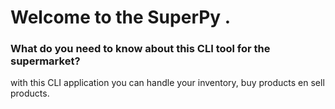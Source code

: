 # Welcome to the SuperPy .

### What do you need to know about this CLI tool for the supermarket?

with this CLI application you can handle your inventory, buy products en sell products.